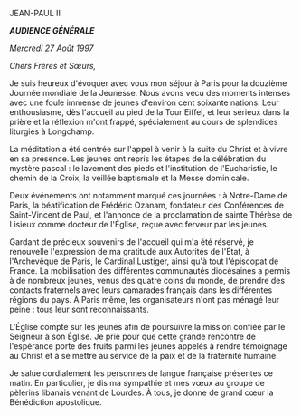 JEAN-PAUL II

***AUDIENCE GÉNÉRALE***

*Mercredi 27 Août 1997*

*Chers Frères et Sœurs,*

Je suis heureux d'évoquer avec vous mon séjour à Paris pour la douzième Journée mondiale de la Jeunesse. Nous avons vécu des moments intenses avec une foule immense de jeunes d'environ cent soixante nations. Leur enthousiasme, dès l'accueil au pied de la Tour Eiffel, et leur sérieux dans la prière et la réflexion m'ont frappé, spécialement au cours de splendides liturgies à Longchamp.

La méditation a été centrée sur l'appel à venir à la suite du Christ et à vivre en sa présence. Les jeunes ont repris les étapes de la célébration du mystère pascal : le lavement des pieds et l'institution de l'Eucharistie, le chemin de la Croix, la veillée baptismale et la Messe dominicale.

Deux événements ont notamment marqué ces journées : à Notre-Dame de Paris, la béatification de Frédéric Ozanam, fondateur des Conférences de Saint-Vincent de Paul, et l'annonce de la proclamation de sainte Thérèse de Lisieux comme docteur de l'Église, reçue avec ferveur par les jeunes.

Gardant de précieux souvenirs de l'accueil qui m'a été réservé, je renouvelle l'expression de ma gratitude aux Autorités de l'État, à l'Archevêque de Paris, le Cardinal Lustiger, ainsi qu'à tout l'épiscopat de France. La mobilisation des différentes communautés diocésaines a permis à de nombreux jeunes, venus des quatre coins du monde, de prendre des contacts fraternels avec leurs camarades français dans les différentes régions du pays. À Paris même, les organisateurs n'ont pas ménagé leur peine : tous leur sont reconnaissants.

L'Église compte sur les jeunes afin de poursuivre la mission confiée par le Seigneur à son Église. Je prie pour que cette grande rencontre de l'espérance porte des fruits parmi les jeunes appelés à rendre témoignage au Christ et à se mettre au service de la paix et de la fraternité humaine.

Je salue cordialement les personnes de langue française présentes ce matin. En particulier, je dis ma sympathie et mes vœux au groupe de pèlerins libanais venant de Lourdes. À tous, je donne de grand cœur la Bénédiction apostolique.